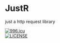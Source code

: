 # JustR
just a http request library


[![996.icu](https://img.shields.io/badge/link-996.icu-red.svg)](https://996.icu)
<br/>
[![LICENSE](https://img.shields.io/badge/license-Anti%20996-blue.svg)](https://github.com/996icu/996.ICU/blob/master/LICENSE)
